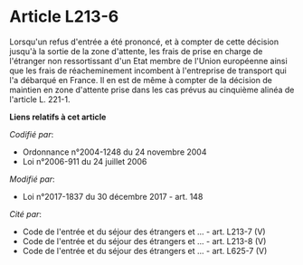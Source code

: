 # Article L213-6

Lorsqu'un refus d'entrée a été prononcé, et à compter de cette décision jusqu'à la sortie de la zone d'attente, les frais de
prise en charge de l'étranger non ressortissant d'un Etat membre de l'Union européenne ainsi que les frais de réacheminement
incombent à l'entreprise de transport qui l'a débarqué en France. Il en est de même à compter de la décision de maintien en
zone d'attente prise dans les cas prévus au cinquième alinéa de l'article L. 221-1.

**Liens relatifs à cet article**

_Codifié par_:

  - Ordonnance n°2004-1248 du 24 novembre 2004
  - Loi n°2006-911 du 24 juillet 2006

_Modifié par_:

  - Loi n°2017-1837 du 30 décembre 2017 - art. 148

_Cité par_:

  - Code de l'entrée et du séjour des étrangers et ... - art. L213-7 (V)
  - Code de l'entrée et du séjour des étrangers et ... - art. L213-8 (V)
  - Code de l'entrée et du séjour des étrangers et ... - art. L625-7 (V)
